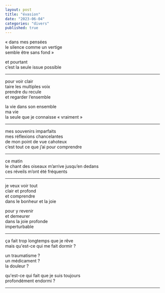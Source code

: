 ```yaml
---
layout: post
title: "évasion"
date: "2023-06-04"
categories: "divers"
published: true
---
```


« dans mes pensées  
le silence comme un vertige  
semble être sans fond »  

et pourtant  
c’est la seule issue possible  

---  
pour voir clair  
taire les multiples voix  
prendre du recule  
et regarder l’ensemble  

la vie dans son ensemble  
ma vie  
la seule que je connaisse « vraiment »  

---  
mes souvenirs imparfaits  
mes réflexions chancelantes  
de mon point de vue cahoteux  
c’est tout ce que j’ai pour comprendre  

---  
ce matin  
le chant des oiseaux m’arrive jusqu’en dedans  
ces réveils m’ont été fréquents  

---  
je veux voir tout  
clair et profond  
et comprendre  
dans le bonheur et la joie  

pour y revenir  
et demeurer  
dans la joie profonde  
imperturbable  

---  
ça fait trop longtemps que je rêve  
mais qu'est-ce qui me fait dormir ?  

un traumatisme ?  
un médicament ?  
la douleur ?  

qu'est-ce qui fait que je suis toujours  
profondément endormi ?  

---  
